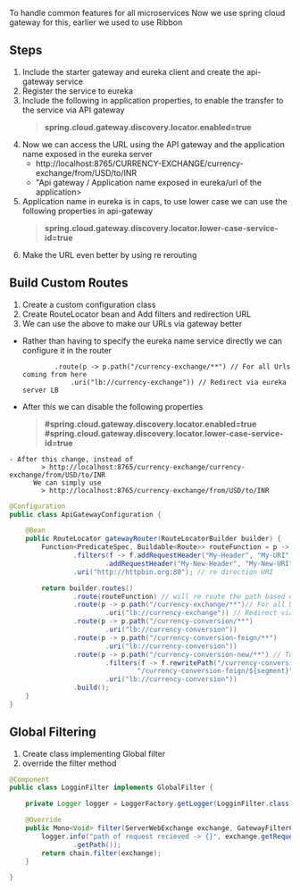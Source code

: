 To handle common  features for all microservices
Now we use spring cloud gateway for this, earlier we used to use Ribbon


## Steps ##
1. Include the starter gateway and eureka client and create the api-gateway service
2. Register the service to eureka
3. Include the following in application properties, to enable the transfer to the service via API gateway
    > **spring.cloud.gateway.discovery.locator.enabled=true** 
4. Now we can access the URL using the API gateway and the application name exposed in the eureka server
    - http://localhost:8765/CURRENCY-EXCHANGE/currency-exchange/from/USD/to/INR
    - "Api gateway / Application name exposed in eureka/url of the application>
5. Application name in eureka is in caps, to use lower case we can use the following properties in api-gateway
    > **spring.cloud.gateway.discovery.locator.lower-case-service-id=true**
6. Make the URL even better by using re rerouting


## Build Custom Routes ##
1. Create a custom configuration class
2. Create RouteLocator bean and Add filters and redirection URL
3. We can use the above to make our URLs via gateway better 
  - Rather than  having to specify the eureka name service directly we can configure it in the router
    ```
			.route(p -> p.path("/currency-exchange/**") // For all Urls coming from here
				.uri("lb://currency-exchange")) // Redirect via eureka server LB
    ```
   - After this we can disable the following properties
		>**#spring.cloud.gateway.discovery.locator.enabled=true**
		>**#spring.cloud.gateway.discovery.locator.lower-case-service-id=true**
		
		
	- After this change, instead of
			> http://localhost:8765/currency-exchange/currency-exchange/from/USD/to/INR
		  We can simply use 
			> http://localhost:8765/currency-exchange/from/USD/to/INR
	
	
```java
@Configuration
public class ApiGatewayConfiguration {

	@Bean
	public RouteLocator gatewayRouter(RouteLocatorBuilder builder) {
		Function<PredicateSpec, Buildable<Route>> routeFunction = p -> p.path("/get")
				.filters(f -> f.addRequestHeader("My-Header", "My-URI")
						.addRequestHeader("My-New-Header", "My-New-URI")) // Filter operations
				.uri("http://httpbin.org:80"); // re direction URI

		return builder.routes()
				.route(routeFunction) // will re route the path based on the provided function
				.route(p -> p.path("/currency-exchange/**")// For all Urls coming from here
						.uri("lb://currency-exchange")) // Redirect via eureka server LB
				.route(p -> p.path("/currency-conversion/**")
						.uri("lb://currency-conversion"))
				.route(p -> p.path("/currency-conversion-feign/**")
						.uri("lb://currency-conversion"))
				.route(p -> p.path("/currency-conversion-new/**") // To add a new URL mapping
						.filters(f -> f.rewritePath("/currency-conversion-new/(?<segment>.*)",
								"/currency-conversion-feign/${segment}"))
						.uri("lb://currency-conversion"))
				.build();
	}
}

```
	
## Global Filtering ##

1. Create class implementing Global filter
2. override the filter method

```java
@Component
public class LogginFilter implements GlobalFilter {

	private Logger logger = LoggerFactory.getLogger(LogginFilter.class);

	@Override
	public Mono<Void> filter(ServerWebExchange exchange, GatewayFilterChain chain) {
		logger.info("path of request recieved -> {}", exchange.getRequest()
				.getPath());
		return chain.filter(exchange);
	}

}
```

